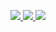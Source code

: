 <p align="left">
<a href="https://github.com/Mirazex">
  <img src="https://github-readme-stats.vercel.app/api?username=Mirazex&show_icons=true&theme=dracula&count_private=true&include_all_commits=true&bg_color=202225&title_color=c66a57&text_color=FFFFFF&icon_color=c66a57&hide_border=true">
</a>
<a href="https://github.com/Mirazex">
  <img src="https://github-readme-stats.vercel.app/api/top-langs/?username=mirazex&langs_count=10&theme=dracula&card_width=495&bg_color=202225&title_color=c66a57&count_private=true&text_color=FFFFFF&icon_color=c66a57&hide_border=true">
</a> 
<a href="https://wakatime.com/@mirazex">
  <img src="https://github-readme-stats.vercel.app/api/wakatime?username=mirazex&theme=dracul&bg_color=202225&title_color=c66a57&text_color=FFFFFF&icon_color=c66a57a&hide_border=true">
</a>  
<br>
</p>
